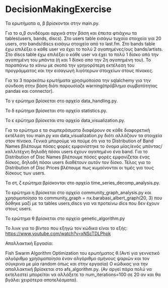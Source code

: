 # DecisionMakingExercise
Τα ερωτήματα α, β βρίσκονται στην main.py.

Για το α,β συνδέομαι αρχικά στην βάση και έπειτα φτιάχνω τα tables(users, bands, discs). Στο users table εισάγω τυχαία στοιχεία για 20 users, στο bands/discs εισάγω
στοιχεία από το last.fm. Στο bands table έχω επιλέξει ο κάθε user να έχει το πολύ 2 αγαπημένες/ους bands/artists. Στο discs table έχω επιλέξει ο κάθε user να έχει το πολύ 1 δίσκο από την αγαπημένη του μπάντα
(ή και 1 δίσκο απο την 2η αγαπημένη του). Το παραπάνω το κάνω με σκοπό την γρηγορότερη εκτέλεση του προγράμματος και την εισαγωγή λιγότερων στοιχείων στους πίνακες.

Για τα 3 παρακάτω ερωτήματα χρησιμοποίσα την sqlalchemy για την σύνδεση στην βάση διότι παρουσίαζε warning(πρόβλημα συμβατότητας pandas και connector).

Το γ ερώτημα βρίσκεται στο αρχείο data_handling.py.

Το δ ερώτημα βρίσκεται στο αρχείο statistics.py.

Το ε ερώτημα βρίσκεται στο αρχείο data_visualization.py.

Για το ερώτημα ε τα συμπεράσματα διαφέρουν σε κάθε διαφορετική εκτέλεση του main.py και data_visualization.py διότι αλλάζουν τα στοιχεία στον πίνακα. Γενικά μπορούμε να πούμε ότι για το Distribution 
of Band Names βλέπουμε πόσες φορές εμφανίστηκε το όνομα μίας/ενός μπάντας/καλλιτέχνη δηλαδή πόσοι users έχουν αγαπημένο ένα band. Για το Distribution of Disc Names βλέπουμε πόσες φορές εμφανίζεται ένας δίσκος,
δηλαδή πόσοι users διαθέτουν αυτόν τον δίσκο. Τέλος για το Distribution of Disc Prices βλέπουμε πως κυμαίνονται οι τιμές για τους δίσκους των users.

Τα στ, ζ ερώτημα βρίσκονται στο αρχείο time_series_decomp_analysis.py.

Το ερώτημα η βρίσκεται στο αρχείο community_graph_analysis.py και χρησιμοποίησα το community_graph = nx.barabasi_albert_graph(20, 3) που δόθηκε μαζί με τα tables users,discs για να προτείνω dics που δεν έχουν
στους users.

Το ερώτημα θ βρίσκεται στο αρχείο genetic_algorithm.py

Το λινκ για το βίντεο που εξηγώ τον κώδικα είναι το εξής: https://www.youtube.com/watch?v=xNScTDLPhpk



Απαλλακτική Εργασία:

Fish Swarm Algorithm Optimization του ερωτήματος θ.(Αντί για γεννετικό αλγόριθμο χρησιμοποίησα έναν αλγόριθμο σμήνους ψαριών και τον σύγκρινα με μία random όπως και στην εργασία)
Ο κώδικας για την απαλλακτική βρίσκεται στο afs_algorithm.py. (Αν αργεί πάρα πολύ να εκτελεστεί μπορείται να αλλάξετε το num_iterations=100 σε 20 αν και θα βγάλει χειρότερα
αποτελέσματα).
